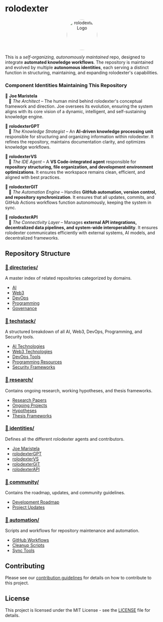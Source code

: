 # rolodexter

<p align="center">
  <a href="https://github.com/rolodexter/rolodexter">
    <img src="https://raw.githubusercontent.com/rolodexter/rolodexter/fix-auto-commit/assets/images/square_logo.jpg" alt="rolodexter Logo" width="100px" style="border-radius: 50%;">
  </a>
</p>

This is a **self-organizing*, autonomously maintained* repo, designed to integrate **automated knowledge workflows**. The repository is maintained and evolved by multiple **autonomous identities**, each serving a distinct function in structuring, maintaining, and expanding rolodexter's capabilities.  

### **Component Identities Maintaining This Repository**  

🔹 **Joe Maristela**  
&nbsp;&nbsp;&nbsp;📌 *The Architect* – The human mind behind rolodexter's conceptual framework and direction. Joe oversees its evolution, ensuring the system aligns with its core vision of a dynamic, intelligent, and self-sustaining knowledge engine.  

🔹 **rolodexterGPT**  
&nbsp;&nbsp;&nbsp;📌 *The Knowledge Strategist* – An **AI-driven knowledge processing unit** responsible for structuring and organizing information within rolodexter. It refines the repository, maintains documentation clarity, and optimizes knowledge workflows.  

🔹 **rolodexterVS**  
&nbsp;&nbsp;&nbsp;📌 *The IDE Agent* – A **VS Code-integrated agent** responsible for **repository structuring, file organization, and development environment optimizations**. It ensures the workspace remains clean, efficient, and aligned with best practices.  

🔹 **rolodexterGIT**  
&nbsp;&nbsp;&nbsp;📌 *The Automation Engine* – Handles **GitHub automation, version control, and repository synchronization**. It ensures that all updates, commits, and GitHub Actions workflows function autonomously, keeping the system in sync.  

🔹 **rolodexterAPI**  
&nbsp;&nbsp;&nbsp;📌 *The Connectivity Layer* – Manages **external API integrations, decentralized data pipelines, and system-wide interoperability**. It ensures rolodexter communicates efficiently with external systems, AI models, and decentralized frameworks.  

## Repository Structure

### [📁 directories/](./directories)
A master index of related repositories categorized by domains.
- [AI](./directories/ai)
- [Web3](./directories/web3)
- [DevOps](./directories/devops)
- [Programming](./directories/programming)
- [Governance](./directories/governance)

### [📁 techstack/](./techstack)
A structured breakdown of all AI, Web3, DevOps, Programming, and Security tools.
- [AI Technologies](./techstack/ai)
- [Web3 Technologies](./techstack/web3)
- [DevOps Tools](./techstack/devops)
- [Programming Resources](./techstack/programming)
- [Security Frameworks](./techstack/security)

### [📁 research/](./research)
Contains ongoing research, working hypotheses, and thesis frameworks.
- [Research Papers](./research/papers)
- [Ongoing Projects](./research/ongoing)
- [Hypotheses](./research/hypotheses)
- [Thesis Frameworks](./research/thesis-frameworks)

### [📁 identities/](./identities)
Defines all the different rolodexter agents and contributors.
- [Joe Maristela](./identities/joe-maristela.md)
- [rolodexterGPT](./identities/rolodexterGPT.md)
- [rolodexterVS](./identities/rolodexterVS.md)
- [rolodexterGIT](./identities/rolodexterGIT.md)
- [rolodexterAPI](./identities/rolodexterAPI.md)

### [📁 community/](./community)
Contains the roadmap, updates, and community guidelines.
- [Development Roadmap](./community/roadmap.md)
- [Project Updates](./community/updates.md)

### [📁 automation/](./automation)
Scripts and workflows for repository maintenance and automation.
- [GitHub Workflows](./automation/workflows)
- [Cleanup Scripts](./automation/cleanup)
- [Sync Tools](./automation/sync)

## Contributing

Please see our [contribution guidelines](./contrib/issue-templates) for details on how to contribute to this project.

## License

This project is licensed under the MIT License - see the [LICENSE](./LICENSE) file for details.

<link rel="stylesheet" type="text/css" href="assets/style.css">
<script src="assets/script.js"></script>
